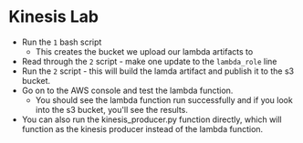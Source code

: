 # Kinesis Lab
- Run the `1` bash script
  - This creates the bucket we upload our lambda artifacts to
- Read through the `2` script - make one update to the `lambda_role` line
- Run the `2` script - this will build the lamda artifact and publish it to the 
  s3 bucket. 
- Go on to the AWS console and test the lambda function. 
  - You should see the lambda function run successfully and if you look into the s3
    bucket, you'll see the results. 
- You can also run the kinesis_producer.py function directly, which will function as
  the kinesis producer instead of the lambda function. 